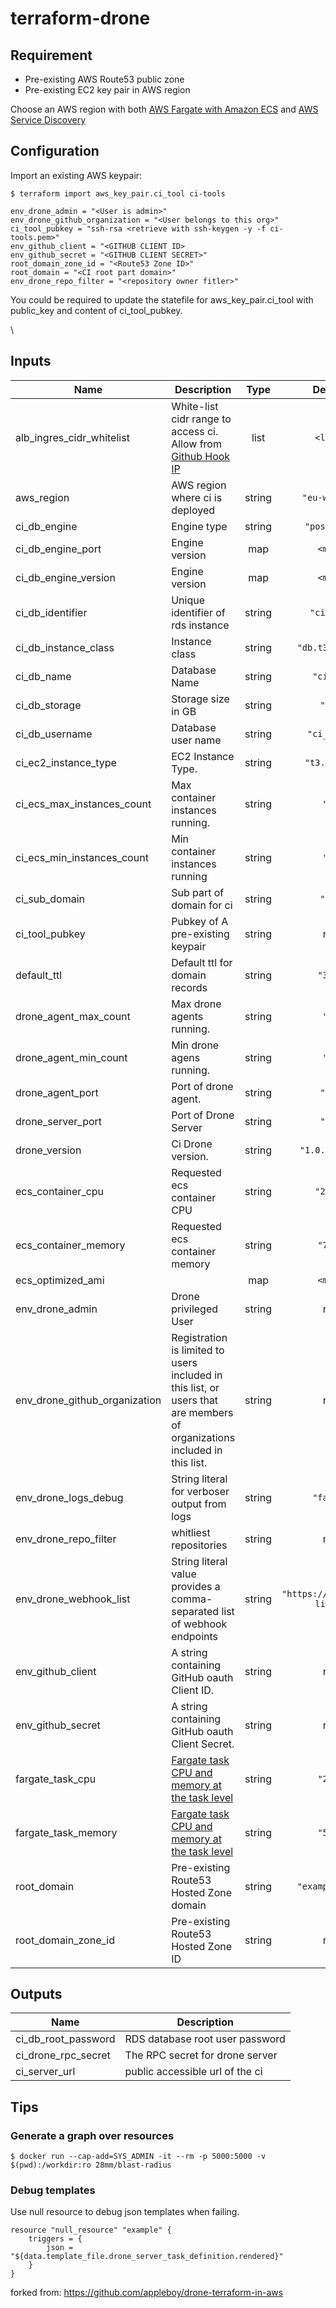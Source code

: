 # terraform-drone

## Requirement

* Pre-existing AWS Route53 public zone
* Pre-existing EC2 key pair in AWS region

Choose an AWS region with both [AWS Fargate with Amazon ECS](https://docs.aws.amazon.com/AmazonECS/latest/developerguide/AWS_Fargate.html) and [AWS Service Discovery ](https://docs.aws.amazon.com/AmazonECS/latest/developerguide/service-discovery.html)

## Configuration

Import an existing AWS keypair: 

    $ terraform import aws_key_pair.ci_tool ci-tools

    env_drone_admin = "<User is admin>"
    env_drone_github_organization = "<User belongs to this org>"
    ci_tool_pubkey = "ssh-rsa <retrieve with ssh-keygen -y -f ci-tools.pem>"
    env_github_client = "<GITHUB CLIENT ID>
    env_github_secret = "<GITHUB CLIENT SECRET>"
    root_domain_zone_id = "<Route53 Zone ID>"
    root_domain = "<CI root part domain>"
    env_drone_repo_filter = "<repository owner fitler>"

You could be required to update the statefile for aws_key_pair.ci_tool
with public_key and content of ci_tool_pubkey.

\
## Inputs

| Name | Description | Type | Default | Required |
|------|-------------|:----:|:-----:|:-----:|
| alb\_ingres\_cidr\_whitelist | White-list cidr range to access ci. Allow from [Github Hook IP](https://api.github.com/meta) | list | `<list>` | no |
| aws\_region | AWS region where ci is deployed | string | `"eu-west-1"` | no |
| ci\_db\_engine | Engine type | string | `"postgres"` | no |
| ci\_db\_engine\_port | Engine version | map | `<map>` | no |
| ci\_db\_engine\_version | Engine version | map | `<map>` | no |
| ci\_db\_identifier | Unique identifier of rds instance | string | `"ci-rds"` | no |
| ci\_db\_instance\_class | Instance class | string | `"db.t3.micro"` | no |
| ci\_db\_name | Database Name | string | `"ci_db"` | no |
| ci\_db\_storage | Storage size in GB | string | `"10"` | no |
| ci\_db\_username | Database user name | string | `"ci_user"` | no |
| ci\_ec2\_instance\_type | EC2 Instance Type. | string | `"t3.micro"` | no |
| ci\_ecs\_max\_instances\_count | Max container instances running. | string | `"2"` | no |
| ci\_ecs\_min\_instances\_count | Min container instances running | string | `"2"` | no |
| ci\_sub\_domain | Sub part of domain for ci | string | `"ci"` | no |
| ci\_tool\_pubkey | Pubkey of A pre-existing keypair | string | n/a | yes |
| default\_ttl | Default ttl for domain records | string | `"300"` | no |
| drone\_agent\_max\_count | Max drone agents running. | string | `"2"` | no |
| drone\_agent\_min\_count | Min drone agens running. | string | `"2"` | no |
| drone\_agent\_port | Port of drone agent. | string | `"80"` | no |
| drone\_server\_port | Port of Drone Server | string | `"80"` | no |
| drone\_version | Ci Drone version. | string | `"1.0.0-rc.5"` | no |
| ecs\_container\_cpu | Requested ecs container CPU | string | `"2000"` | no |
| ecs\_container\_memory | Requested ecs container memory | string | `"768"` | no |
| ecs\_optimized\_ami |  | map | `<map>` | no |
| env\_drone\_admin | Drone privileged User | string | n/a | yes |
| env\_drone\_github\_organization | Registration is limited to users included in this list, or users that are members of organizations included in this list. | string | n/a | yes |
| env\_drone\_logs\_debug | String literal for verboser output from logs | string | `"false"` | no |
| env\_drone\_repo\_filter | whitliest repositories | string | n/a | yes |
| env\_drone\_webhook\_list | String literal value provides a comma-separated list of webhook endpoints | string | `"https://localhost?lis45"` | no |
| env\_github\_client | A string containing GitHub oauth Client ID. | string | n/a | yes |
| env\_github\_secret | A string containing GitHub oauth Client Secret. | string | n/a | yes |
| fargate\_task\_cpu | [Fargate task CPU and memory at the task level](https://docs.aws.amazon.com/AmazonECS/latest/developerguide/task-cpu-memory-error.html) | string | `"256"` | no |
| fargate\_task\_memory | [Fargate task CPU and memory at the task level](https://docs.aws.amazon.com/AmazonECS/latest/developerguide/task-cpu-memory-error.html) | string | `"512"` | no |
| root\_domain | Pre-existing Route53 Hosted Zone domain | string | `"example.com"` | no |
| root\_domain\_zone\_id | Pre-existing Route53 Hosted Zone ID | string | n/a | yes |

## Outputs

| Name | Description |
|------|-------------|
| ci\_db\_root\_password | RDS database root user password |
| ci\_drone\_rpc\_secret | The RPC secret for drone server |
| ci\_server\_url | public accessible url of the ci

## Tips

### Generate a graph over resources

    $ docker run --cap-add=SYS_ADMIN -it --rm -p 5000:5000 -v $(pwd):/workdir:ro 28mm/blast-radius

### Debug templates

Use null resource to debug json templates when failing. 

    resource "null_resource" "example" {
        triggers = {
            json = "${data.template_file.drone_server_task_definition.rendered}"
        }
    }

forked from: https://github.com/appleboy/drone-terraform-in-aws
